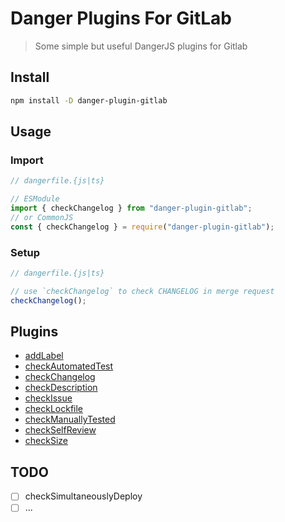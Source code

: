 # Danger Plugins For GitLab

> Some simple but useful DangerJS plugins for Gitlab

## Install

```bash
npm install -D danger-plugin-gitlab
```

## Usage

### Import

```javascript
// dangerfile.{js|ts}

// ESModule
import { checkChangelog } from "danger-plugin-gitlab";
// or CommonJS
const { checkChangelog } = require("danger-plugin-gitlab");
```

### Setup

```javascript
// dangerfile.{js|ts}

// use `checkChangelog` to check CHANGELOG in merge request
checkChangelog();
```

## Plugins

- [addLabel](./src/libs/addLabel/index.md)
- [checkAutomatedTest](./src/libs/checkAutomatedTest/index.md)
- [checkChangelog](./src/libs/checkChangelog/index.md)
- [checkDescription](./src/libs/checkDescription/index.md)
- [checkIssue](./src/libs/checkIssue/index.md)
- [checkLockfile](./src/libs/checkLockfile/index.md)
- [checkManuallyTested](./src/libs/checkManuallyTested/index.md)
- [checkSelfReview](./src/libs/checkSelfReview/index.md)
- [checkSize](./src/libs/checkSize/index.md)

## TODO

- [ ] checkSimultaneouslyDeploy
- [ ] ...

